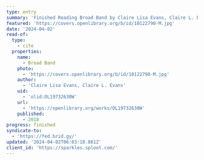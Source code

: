 ```yaml
---
type: entry
summary: 'Finished Reading Broad Band by Claire Lisa Evans, Claire L. Evans'
featured: 'https://covers.openlibrary.org/b/id/10122790-M.jpg'
date: '2024-04-02'
read-of:
  type:
    - cite
  properties:
    name:
      - Broad Band
    photo:
      - 'https://covers.openlibrary.org/b/id/10122790-M.jpg'
    author:
      - 'Claire Lisa Evans, Claire L. Evans'
    uid:
      - 'olid:OL19732630W'
    url:
      - 'https://openlibrary.org/works/OL19732630W'
    published:
      - 2018
progress: finished
syndicate-to:
  - 'https://fed.brid.gy/'
updated: '2024-04-02T06:03:10.861Z'
client_id: 'https://sparkles.sploot.com/'
---
```


